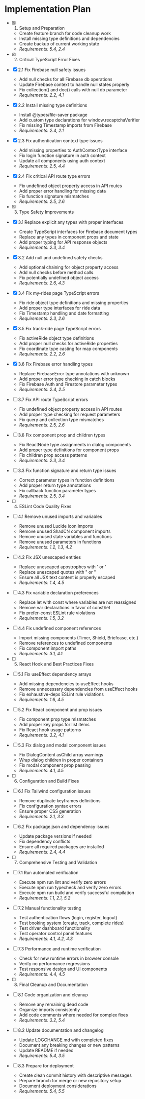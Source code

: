 # Implementation Plan

- [x] 1. Setup and Preparation
  - Create feature branch for code cleanup work
  - Install missing type definitions and dependencies
  - Create backup of current working state
  - _Requirements: 5.4, 2.4_

- [x] 2. Critical TypeScript Error Fixes


- [x] 2.1 Fix Firebase null safety issues
  - Add null checks for all Firebase db operations
  - Update Firebase context to handle null states properly
  - Fix collection() and doc() calls with null db parameter
  - _Requirements: 2.2, 4.1_

- [x] 2.2 Install missing type definitions
  - Install @types/file-saver package
  - Add custom type declarations for window.recaptchaVerifier
  - Fix missing Timestamp imports from Firebase
  - _Requirements: 2.4, 2.1_

- [x] 2.3 Fix authentication context type issues
  - Add missing properties to AuthContextType interface
  - Fix login function signature in auth context
  - Update all components using auth context
  - _Requirements: 2.5, 4.4_

- [x] 2.4 Fix critical API route type errors
  - Fix undefined object property access in API routes
  - Add proper error handling for missing data
  - Fix function signature mismatches
  - _Requirements: 2.5, 2.6_

- [x] 3. Type Safety Improvements
- [x] 3.1 Replace explicit any types with proper interfaces

















  - Create TypeScript interfaces for Firebase document types
  - Replace any types in component props and state
  - Add proper typing for API response objects
  - _Requirements: 2.3, 3.4_

- [x] 3.2 Add null and undefined safety checks
  - Add optional chaining for object property access
  - Add null checks before method calls
  - Fix potentially undefined object access
  - _Requirements: 2.6, 4.3_

- [x] 3.4 Fix my-rides page TypeScript errors
  - Fix ride object type definitions and missing properties
  - Add proper type interfaces for ride data
  - Fix Timestamp handling and date formatting
  - _Requirements: 2.3, 2.6_

- [x] 3.5 Fix track-ride page TypeScript errors
  - Fix activeRide object type definitions
  - Add proper null checks for activeRide properties
  - Fix coordinate type casting for map components
  - _Requirements: 2.2, 2.6_

- [x] 3.6 Fix Firebase error handling types
  - Replace FirebaseError type annotations with unknown
  - Add proper error type checking in catch blocks
  - Fix Firebase Auth and Firestore parameter types
  - _Requirements: 2.4, 2.5_

- [ ] 3.7 Fix API route TypeScript errors
  - Fix undefined object property access in API routes
  - Add proper type checking for request parameters
  - Fix query and collection type mismatches
  - _Requirements: 2.5, 2.6_

- [ ] 3.8 Fix component prop and children types
  - Fix ReactNode type assignments in dialog components
  - Add proper type definitions for component props
  - Fix children prop access patterns
  - _Requirements: 2.3, 3.4_

- [ ] 3.3 Fix function signature and return type issues
  - Correct parameter types in function definitions
  - Add proper return type annotations
  - Fix callback function parameter types
  - _Requirements: 2.5, 3.4_

- [ ] 4. ESLint Code Quality Fixes
- [ ] 4.1 Remove unused imports and variables
  - Remove unused Lucide icon imports
  - Remove unused ShadCN component imports
  - Remove unused state variables and functions
  - Remove unused parameters in functions
  - _Requirements: 1.2, 1.3, 4.2_

- [ ] 4.2 Fix JSX unescaped entities
  - Replace unescaped apostrophes with &apos; or &#39;
  - Replace unescaped quotes with &quot; or &#34;
  - Ensure all JSX text content is properly escaped
  - _Requirements: 1.4, 4.5_

- [ ] 4.3 Fix variable declaration preferences
  - Replace let with const where variables are not reassigned
  - Remove var declarations in favor of const/let
  - Fix prefer-const ESLint rule violations
  - _Requirements: 1.5, 3.2_

- [ ] 4.4 Fix undefined component references
  - Import missing components (Timer, Shield, Briefcase, etc.)
  - Remove references to undefined components
  - Fix component import paths
  - _Requirements: 3.1, 4.1_

- [ ] 5. React Hook and Best Practices Fixes
- [ ] 5.1 Fix useEffect dependency arrays
  - Add missing dependencies to useEffect hooks
  - Remove unnecessary dependencies from useEffect hooks
  - Fix exhaustive-deps ESLint rule violations
  - _Requirements: 1.6, 4.5_

- [ ] 5.2 Fix React component and prop issues
  - Fix component prop type mismatches
  - Add proper key props for list items
  - Fix React hook usage patterns
  - _Requirements: 3.2, 4.1_

- [ ] 5.3 Fix dialog and modal component issues
  - Fix DialogContent asChild array warnings
  - Wrap dialog children in proper containers
  - Fix modal component prop passing
  - _Requirements: 4.1, 4.5_

- [ ] 6. Configuration and Build Fixes
- [ ] 6.1 Fix Tailwind configuration issues
  - Remove duplicate keyframes definitions
  - Fix configuration syntax errors
  - Ensure proper CSS generation
  - _Requirements: 2.1, 3.3_

- [ ] 6.2 Fix package.json and dependency issues
  - Update package versions if needed
  - Fix dependency conflicts
  - Ensure all required packages are installed
  - _Requirements: 2.4, 4.4_

- [ ] 7. Comprehensive Testing and Validation
- [ ] 7.1 Run automated verification
  - Execute npm run lint and verify zero errors
  - Execute npm run typecheck and verify zero errors
  - Execute npm run build and verify successful compilation
  - _Requirements: 1.1, 2.1, 5.2_

- [ ] 7.2 Manual functionality testing
  - Test authentication flows (login, register, logout)
  - Test booking system (create, track, complete rides)
  - Test driver dashboard functionality
  - Test operator control panel features
  - _Requirements: 4.1, 4.2, 4.3_

- [ ] 7.3 Performance and runtime verification
  - Check for new runtime errors in browser console
  - Verify no performance regressions
  - Test responsive design and UI components
  - _Requirements: 4.4, 4.5_

- [ ] 8. Final Cleanup and Documentation
- [ ] 8.1 Code organization and cleanup
  - Remove any remaining dead code
  - Organize imports consistently
  - Add code comments where needed for complex fixes
  - _Requirements: 3.2, 5.4_

- [ ] 8.2 Update documentation and changelog
  - Update LOGCHANGE.md with completed fixes
  - Document any breaking changes or new patterns
  - Update README if needed
  - _Requirements: 5.4, 3.5_

- [ ] 8.3 Prepare for deployment
  - Create clean commit history with descriptive messages
  - Prepare branch for merge or new repository setup
  - Document deployment considerations
  - _Requirements: 5.4, 5.5_